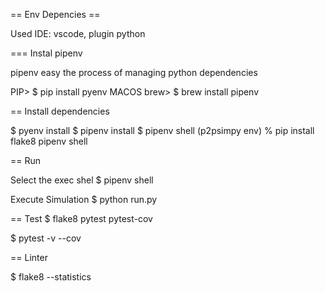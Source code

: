 
== Env Depencies ==

Used IDE: vscode, plugin python

=== Instal pipenv

pipenv easy the process of managing python dependencies

PIP> $ pip install pyenv
MACOS brew>  $ brew install pipenv 

== Install dependencies 

$ pyenv install 
$ pipenv install
$ pipenv shell
(p2psimpy env) % pip install flake8 pipenv shell

==  Run 

Select the exec shel 
$ pipenv shell

Execute Simulation
$ python run.py

== Test
 $ flake8 pytest pytest-cov

 $ pytest -v --cov


== Linter 

 $ flake8 --statistics